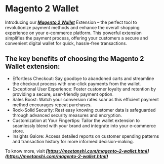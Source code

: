 # Magento 2 Wallet

Introducing our ***[Magento 2 Wallet](https://meetanshi.com/magento-2-wallet.html)*** Extension – the perfect tool to revolutionize payment methods and enhance the overall shopping experience on your e-commerce platform. This powerful extension simplifies the payment process, offering your customers a secure and convenient digital wallet for quick, hassle-free transactions.

## The key benefits of choosing the Magento 2 Wallet extension:

* Effortless Checkout: Say goodbye to abandoned carts and streamline the checkout process with one-click payments from the wallet.
* Exceptional User Experience: Foster customer loyalty and retention by providing a secure, user-friendly payment option.
* Sales Boost: Watch your conversion rates soar as this efficient payment method encourages repeat purchases.
* Rock-Solid Security: Rest easy knowing customer data is safeguarded through advanced security measures and encryption.
* Customization at Your Fingertips: Tailor the wallet extension to seamlessly blend with your brand and integrate into your e-commerce store.
* Insights Galore: Access detailed reports on customer spending patterns and transaction history for more informed decision-making.

To know more, visit ***[https://meetanshi.com/magento-2-wallet.html](https://meetanshi.com/magento-2-wallet.html)***
